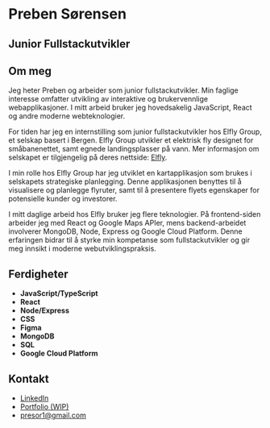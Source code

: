 # Preben Sørensen
## Junior Fullstackutvikler

## Om meg
Jeg heter Preben og arbeider som junior fullstackutvikler. Min faglige interesse omfatter utvikling av interaktive og brukervennlige webapplikasjoner. I mitt arbeid bruker jeg hovedsakelig JavaScript, React og andre moderne webteknologier.

For tiden har jeg en internstilling som junior fullstackutvikler hos Elfly Group, et selskap basert i Bergen. Elfly Group utvikler et elektrisk fly designet for småbanenettet, samt egnede landingsplasser på vann. Mer informasjon om selskapet er tilgjengelig på deres nettside: [Elfly](https://el-fly.no/).

I min rolle hos Elfly Group har jeg utviklet en kartapplikasjon som brukes i selskapets strategiske planlegging. Denne applikasjonen benyttes til å visualisere og planlegge flyruter, samt til å presentere flyets egenskaper for potensielle kunder og investorer.

I mitt daglige arbeid hos Elfly bruker jeg flere teknologier. På frontend-siden arbeider jeg med React og Google Maps APIer, mens backend-arbeidet involverer MongoDB, Node, Express og Google Cloud Platform. Denne erfaringen bidrar til å styrke min kompetanse som fullstackutvikler og gir meg innsikt i moderne webutviklingspraksis.

## Ferdigheter
- **JavaScript/TypeScript**
- **React**
- **Node/Express**
- **CSS**
- **Figma**
- **MongoDB**
- **SQL**
- **Google Cloud Platform**

## Kontakt
- [LinkedIn](https://www.linkedin.com/in/preben-s%C3%B8rensen-9a26ab321/)
- [Portfolio (WIP)](https://prebensoerensen.github.io/Portfolio/)
- presor1@gmail.com
